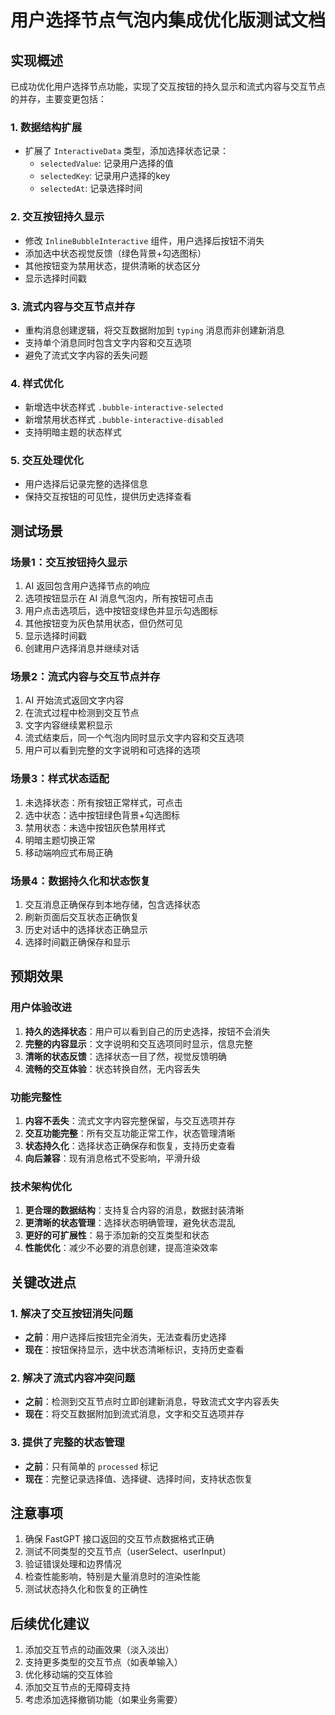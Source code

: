 # 用户选择节点气泡内集成优化版测试文档

## 实现概述

已成功优化用户选择节点功能，实现了交互按钮的持久显示和流式内容与交互节点的并存，主要变更包括：

### 1. 数据结构扩展
- 扩展了 `InteractiveData` 类型，添加选择状态记录：
  - `selectedValue`: 记录用户选择的值
  - `selectedKey`: 记录用户选择的key
  - `selectedAt`: 记录选择时间

### 2. 交互按钮持久显示
- 修改 `InlineBubbleInteractive` 组件，用户选择后按钮不消失
- 添加选中状态视觉反馈（绿色背景+勾选图标）
- 其他按钮变为禁用状态，提供清晰的状态区分
- 显示选择时间戳

### 3. 流式内容与交互节点并存
- 重构消息创建逻辑，将交互数据附加到 `typing` 消息而非创建新消息
- 支持单个消息同时包含文字内容和交互选项
- 避免了流式文字内容的丢失问题

### 4. 样式优化
- 新增选中状态样式 `.bubble-interactive-selected`
- 新增禁用状态样式 `.bubble-interactive-disabled`
- 支持明暗主题的状态样式

### 5. 交互处理优化
- 用户选择后记录完整的选择信息
- 保持交互按钮的可见性，提供历史选择查看

## 测试场景

### 场景1：交互按钮持久显示
1. AI 返回包含用户选择节点的响应
2. 选项按钮显示在 AI 消息气泡内，所有按钮可点击
3. 用户点击选项后，选中按钮变绿色并显示勾选图标
4. 其他按钮变为灰色禁用状态，但仍然可见
5. 显示选择时间戳
6. 创建用户选择消息并继续对话

### 场景2：流式内容与交互节点并存
1. AI 开始流式返回文字内容
2. 在流式过程中检测到交互节点
3. 文字内容继续累积显示
4. 流式结束后，同一个气泡内同时显示文字内容和交互选项
5. 用户可以看到完整的文字说明和可选择的选项

### 场景3：样式状态适配
1. 未选择状态：所有按钮正常样式，可点击
2. 选中状态：选中按钮绿色背景+勾选图标
3. 禁用状态：未选中按钮灰色禁用样式
4. 明暗主题切换正常
5. 移动端响应式布局正确

### 场景4：数据持久化和状态恢复
1. 交互消息正确保存到本地存储，包含选择状态
2. 刷新页面后交互状态正确恢复
3. 历史对话中的选择状态正确显示
4. 选择时间戳正确保存和显示

## 预期效果

### 用户体验改进
1. **持久的选择状态**：用户可以看到自己的历史选择，按钮不会消失
2. **完整的内容显示**：文字说明和交互选项同时显示，信息完整
3. **清晰的状态反馈**：选择状态一目了然，视觉反馈明确
4. **流畅的交互体验**：状态转换自然，无内容丢失

### 功能完整性
1. **内容不丢失**：流式文字内容完整保留，与交互选项并存
2. **交互功能完整**：所有交互功能正常工作，状态管理清晰
3. **状态持久化**：选择状态正确保存和恢复，支持历史查看
4. **向后兼容**：现有消息格式不受影响，平滑升级

### 技术架构优化
1. **更合理的数据结构**：支持复合内容的消息，数据封装清晰
2. **更清晰的状态管理**：选择状态明确管理，避免状态混乱
3. **更好的可扩展性**：易于添加新的交互类型和状态
4. **性能优化**：减少不必要的消息创建，提高渲染效率

## 关键改进点

### 1. 解决了交互按钮消失问题
- **之前**：用户选择后按钮完全消失，无法查看历史选择
- **现在**：按钮保持显示，选中状态清晰标识，支持历史查看

### 2. 解决了流式内容冲突问题
- **之前**：检测到交互节点时立即创建新消息，导致流式文字内容丢失
- **现在**：将交互数据附加到流式消息，文字和交互选项并存

### 3. 提供了完整的状态管理
- **之前**：只有简单的 `processed` 标记
- **现在**：完整记录选择值、选择键、选择时间，支持状态恢复

## 注意事项

1. 确保 FastGPT 接口返回的交互节点数据格式正确
2. 测试不同类型的交互节点（userSelect、userInput）
3. 验证错误处理和边界情况
4. 检查性能影响，特别是大量消息时的渲染性能
5. 测试状态持久化和恢复的正确性

## 后续优化建议

1. 添加交互节点的动画效果（淡入淡出）
2. 支持更多类型的交互节点（如表单输入）
3. 优化移动端的交互体验
4. 添加交互节点的无障碍支持
5. 考虑添加选择撤销功能（如果业务需要）
